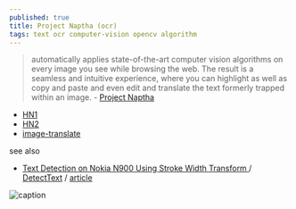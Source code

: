 ```yaml
---
published: true
title: Project Naptha (ocr)
tags: text ocr computer-vision opencv algorithm
---
```

> automatically applies state-of-the-art computer vision algorithms on every image you see while browsing the web. The result is a seamless and intuitive experience, where you can highlight as well as copy and paste and even edit and translate the text formerly trapped within an image. - [
Project Naptha](https://projectnaptha.com/)

- [HN1](https://news.ycombinator.com/item?id=20919147)
- [HN2](https://news.ycombinator.com/item?id=7629396)
- [image-translate](https://www.imagetranslate.com/)

see also
- [Text Detection on Nokia N900 Using Stroke Width Transform ](https://sites.google.com/site/roboticssaurav/strokewidthnokia) / [DetectText](https://github.com/aperrault/DetectText) / [article](http://www.cs.cornell.edu/courses/cs4670/2010fa/projects/final/results/group_of_arp86_sk2357/Writeup.pdf)

![caption](https://projectnaptha.com/img/fast-translate.gif)
